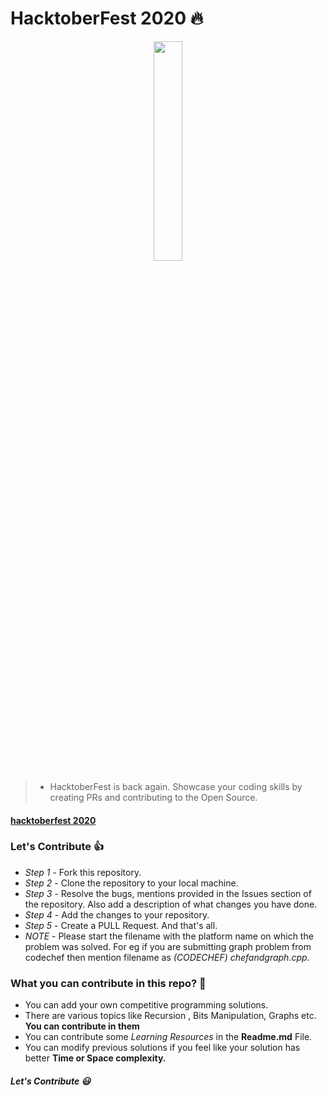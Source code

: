 # HacktoberFest 2020 :fire:

<p align="center">
    <a href="https://hacktoberfest.digitalocean.com/">
        <img src="https://raw.githubusercontent.com/vinitshahdeo/Water-Monitoring-System/master/assets/Logo.svg" width="30%">
    </a>
</p>


>- HacktoberFest is back again. Showcase your coding skills by creating PRs and contributing to the Open Source.

#### [hacktoberfest 2020](https://hacktoberfest.digitalocean.com/)


### Let's Contribute :+1:
- *Step 1* - Fork this repository.
- *Step 2* - Clone the repository to your local machine.
- *Step 3* - Resolve the bugs, mentions provided in the Issues section of the repository. Also add a description of what changes you have done.
- *Step 4* - Add the changes to your repository.
- *Step 5* - Create a PULL Request. And that's all.
- *NOTE* - Please start the filename with the platform name on which the problem was solved. For eg if you are submitting graph problem from codechef then mention filename as *(CODECHEF) chefandgraph.cpp*.

### What you can contribute in this repo? :punch:
- You can add your own competitive programming solutions. 
- There are various topics like Recursion , Bits Manipulation, Graphs etc. **You can contribute in them**
- You can contribute some *Learning Resources* in the **Readme.md** File.
- You can modify previous solutions if you feel like your solution has better **Time or Space complexity.**


##### Let's Contribute :smiley:
